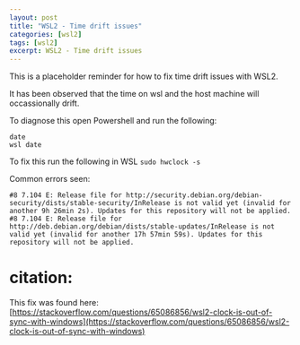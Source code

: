 ```yaml
---
layout: post
title: "WSL2 - Time drift issues"
categories: [wsl2]
tags: [wsl2]
excerpt: WSL2 - Time drift issues
---
```


This is a placeholder reminder for how to fix time drift issues with WSL2.

It has been observed that the time on wsl and the host machine will occassionally drift.

To diagnose this open Powershell and run the following:

```
date
wsl date
```

To fix this run the following in WSL `sudo hwclock -s`

Common errors seen:

```
#8 7.104 E: Release file for http://security.debian.org/debian-security/dists/stable-security/InRelease is not valid yet (invalid for another 9h 26min 2s). Updates for this repository will not be applied.
#8 7.104 E: Release file for http://deb.debian.org/debian/dists/stable-updates/InRelease is not valid yet (invalid for another 17h 57min 59s). Updates for this repository will not be applied.
```

# citation:

This fix was found here: [https://stackoverflow.com/questions/65086856/wsl2-clock-is-out-of-sync-with-windows](https://stackoverflow.com/questions/65086856/wsl2-clock-is-out-of-sync-with-windows)